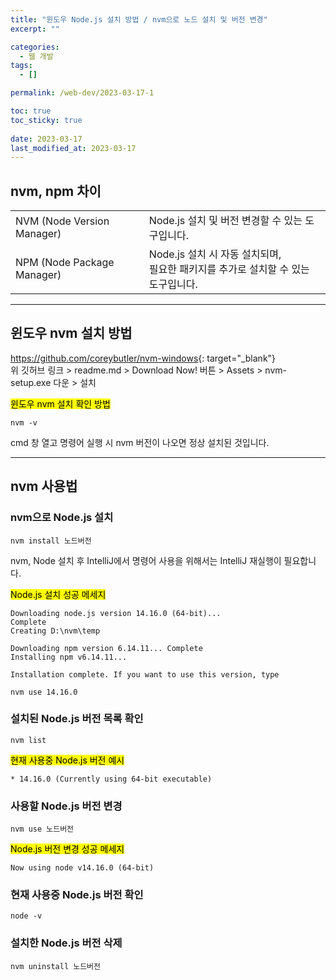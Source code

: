 ```yaml
---
title: "윈도우 Node.js 설치 방법 / nvm으로 노드 설치 및 버전 변경"
excerpt: ""

categories:
  - 웹 개발
tags:
  - []

permalink: /web-dev/2023-03-17-1

toc: true
toc_sticky: true
 
date: 2023-03-17
last_modified_at: 2023-03-17
---
```


## nvm, npm 차이
<table>
  <tbody>
    <tr>
      <td>NVM (Node Version Manager)</td>
      <td>Node.js 설치 및 버전 변경할 수 있는 도구입니다.</td>
    </tr>
    <tr>
      <td>NPM (Node Package Manager)</td>
      <td>Node.js 설치 시 자동 설치되며,<br>필요한 패키지를 추가로 설치할 수 있는 도구입니다.</td>
    </tr>
  </tbody>
</table>

---

## 윈도우 nvm 설치 방법

<https://github.com/coreybutler/nvm-windows>{: target="_blank"}  
위 깃허브 링크 > readme.md > Download Now! 버튼 > Assets > nvm-setup.exe 다운 > 설치

<mark>윈도우 nvm 설치 확인 방법</mark>  
```
nvm -v
```
cmd 창 열고 명령어 실행 시 nvm 버전이 나오면 정상 설치된 것입니다.

---

## nvm 사용법

### nvm으로 Node.js 설치
```
nvm install 노드버전
```
nvm, Node 설치 후 IntelliJ에서 명령어 사용을 위해서는 IntelliJ 재실행이 필요합니다.

<mark>Node.js 설치 성공 메세지</mark>
```
Downloading node.js version 14.16.0 (64-bit)...
Complete
Creating D:\nvm\temp

Downloading npm version 6.14.11... Complete
Installing npm v6.14.11...

Installation complete. If you want to use this version, type

nvm use 14.16.0
```

### 설치된 Node.js 버전 목록 확인
```
nvm list
```

<mark>현재 사용중 Node.js 버전 예시</mark>
```
* 14.16.0 (Currently using 64-bit executable)
```

### 사용할 Node.js 버전 변경
```
nvm use 노드버전
```

<mark>Node.js 버전 변경 성공 메세지</mark>
```
Now using node v14.16.0 (64-bit)
```

### 현재 사용중 Node.js 버전 확인
```
node -v
```

### 설치한 Node.js 버전 삭제
```
nvm uninstall 노드버전
```